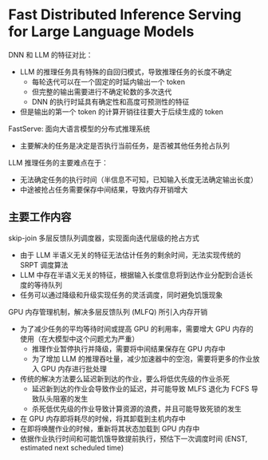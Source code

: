 # Fast Distributed Inference Serving for Large Language Models

DNN 和 LLM 的特征对比：

- LLM 的推理任务具有特殊的自回归模式，导致推理任务的长度不确定
  - 每轮迭代可以在一个固定的时延内输出一个 token
  - 但完整的输出需要进行不确定轮数的多次迭代
  - DNN 的执行时延具有确定性和高度可预测性的特征
- 但是输出的第一个 token 的计算开销往往要大于后续生成的 token

FastServe: 面向大语言模型的分布式推理系统

- 主要解决的任务是决定是否执行当前任务，是否被其他任务抢占队列

LLM 推理任务的主要难点在于：

- 无法确定任务的执行时间（半信息不可知，已知输入长度无法确定输出长度）
- 中途被抢占任务需要保存中间结果，导致内存开销增大

## 主要工作内容

skip-join 多层反馈队列调度器，实现面向迭代层级的抢占方式

- 由于 LLM 半语义无关的特征无法估计任务的剩余时间，无法实现传统的 SRPT 调度算法
- LLM 中存在半语义无关的特征，根据输入长度信息将到达作业分配到合适长度的等待队列
- 任务可以通过降级和升级实现任务的灵活调度，同时避免饥饿现象

GPU 内存管理机制，解决多层反馈队列 (MLFQ) 所引入内存开销

- 为了减少任务的平均等待时间或提高 GPU 的利用率，需要增大 GPU 内存的使用（在大模型中这个问题尤为严重）
  - 推理作业暂停执行并降级，需要将中间结果保存在 GPU 内存中
  - 为了增加 LLM 的推理吞吐量，减少加速器中的空泡，需要将更多的作业放入 GPU 内存进行批处理
- 传统的解决方法要么延迟新到达的作业，要么将低优先级的作业杀死
  - 延迟新到达的作业会导致作业的延迟，并可能导致 MLFS 退化为 FCFS 导致队头阻塞的发生
  - 杀死低优先级的作业导致计算资源的浪费，并且可能导致死锁的发生
- 在 GPU 内存即将耗尽的时候，将其卸载到主机内存中
- 在即将唤醒作业的时候，重新将其状态加载到 GPU 内存中
- 依据作业执行时间和可能饥饿导致提前执行，预估下一次调度时间 (ENST, estimated next scheduled time)
